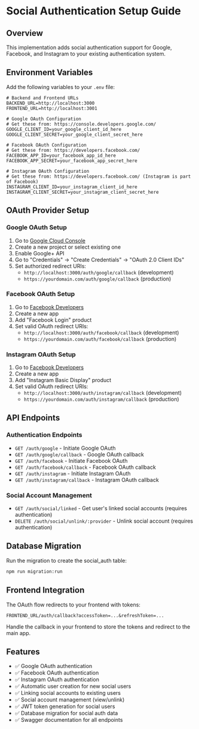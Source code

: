 # Social Authentication Setup Guide

## Overview
This implementation adds social authentication support for Google, Facebook, and Instagram to your existing authentication system.

## Environment Variables
Add the following variables to your `.env` file:

```env
# Backend and Frontend URLs
BACKEND_URL=http://localhost:3000
FRONTEND_URL=http://localhost:3001

# Google OAuth Configuration
# Get these from: https://console.developers.google.com/
GOOGLE_CLIENT_ID=your_google_client_id_here
GOOGLE_CLIENT_SECRET=your_google_client_secret_here

# Facebook OAuth Configuration  
# Get these from: https://developers.facebook.com/
FACEBOOK_APP_ID=your_facebook_app_id_here
FACEBOOK_APP_SECRET=your_facebook_app_secret_here

# Instagram OAuth Configuration
# Get these from: https://developers.facebook.com/ (Instagram is part of Facebook)
INSTAGRAM_CLIENT_ID=your_instagram_client_id_here
INSTAGRAM_CLIENT_SECRET=your_instagram_client_secret_here
```

## OAuth Provider Setup

### Google OAuth Setup
1. Go to [Google Cloud Console](https://console.developers.google.com/)
2. Create a new project or select existing one
3. Enable Google+ API
4. Go to "Credentials" → "Create Credentials" → "OAuth 2.0 Client IDs"
5. Set authorized redirect URIs:
   - `http://localhost:3000/auth/google/callback` (development)
   - `https://yourdomain.com/auth/google/callback` (production)

### Facebook OAuth Setup
1. Go to [Facebook Developers](https://developers.facebook.com/)
2. Create a new app
3. Add "Facebook Login" product
4. Set valid OAuth redirect URIs:
   - `http://localhost:3000/auth/facebook/callback` (development)
   - `https://yourdomain.com/auth/facebook/callback` (production)

### Instagram OAuth Setup
1. Go to [Facebook Developers](https://developers.facebook.com/)
2. Create a new app
3. Add "Instagram Basic Display" product
4. Set valid OAuth redirect URIs:
   - `http://localhost:3000/auth/instagram/callback` (development)
   - `https://yourdomain.com/auth/instagram/callback` (production)

## API Endpoints

### Authentication Endpoints
- `GET /auth/google` - Initiate Google OAuth
- `GET /auth/google/callback` - Google OAuth callback
- `GET /auth/facebook` - Initiate Facebook OAuth
- `GET /auth/facebook/callback` - Facebook OAuth callback
- `GET /auth/instagram` - Initiate Instagram OAuth
- `GET /auth/instagram/callback` - Instagram OAuth callback

### Social Account Management
- `GET /auth/social/linked` - Get user's linked social accounts (requires authentication)
- `DELETE /auth/social/unlink/:provider` - Unlink social account (requires authentication)

## Database Migration
Run the migration to create the social_auth table:
```bash
npm run migration:run
```

## Frontend Integration
The OAuth flow redirects to your frontend with tokens:
```
FRONTEND_URL/auth/callback?accessToken=...&refreshToken=...
```

Handle the callback in your frontend to store the tokens and redirect to the main app.

## Features
- ✅ Google OAuth authentication
- ✅ Facebook OAuth authentication  
- ✅ Instagram OAuth authentication
- ✅ Automatic user creation for new social users
- ✅ Linking social accounts to existing users
- ✅ Social account management (view/unlink)
- ✅ JWT token generation for social users
- ✅ Database migration for social auth data
- ✅ Swagger documentation for all endpoints
